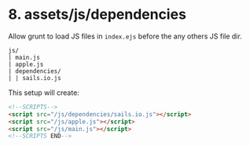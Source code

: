 # 8. assets/js/dependencies
Allow grunt to load JS files in `index.ejs` before the any others JS file dir.
```
js/
| main.js
| apple.js
| dependencies/
| | sails.io.js
```

This setup will create:

```html
<!--SCRIPTS-->
<script src="/js/dependencies/sails.io.js"></script>
<script src="/js/apple.js"></script>
<script src="/js/main.js"></script>
<!--SCRIPTS END-->
```